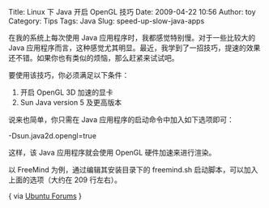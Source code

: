 Title: Linux 下 Java 开启 OpenGL 技巧
Date: 2009-04-22 10:56
Author: toy
Category: Tips
Tags: Java
Slug: speed-up-slow-java-apps

在我的系统上每次使用 Java 应用程序时，我都感觉特别慢。对于一些比较大的
Java
应用程序而言，这种感觉尤其明显。最近，我学到了一招技巧，提速的效果还不错。如果你也有类似的烦恼，那么赶紧来试试吧。

要使用该技巧，你必须满足以下条件：

1. 开启 OpenGL 3D 加速的显卡  
2. Sun Java version 5 及更高版本

说来也简单，你只需在 Java 应用程序的启动命令中加入如下选项即可：

-Dsun.java2d.opengl=true

这样，该 Java 应用程序就会使用 OpenGL 硬件加速来进行渲染。

以 FreeMind 为例，通过编辑其安装目录下的 freemind.sh
启动脚本，可以加入上面的选项（大约在 209 行左右）。

{ via [Ubuntu Forums](http://ubuntuforums.org/showthread.php?t=1129187)
}
